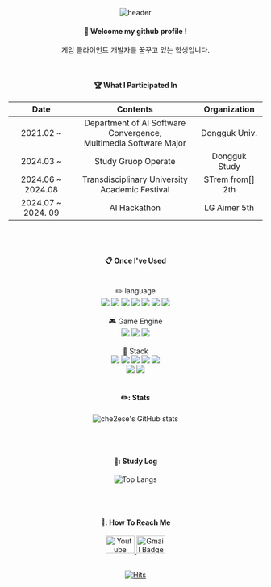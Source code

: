 <div align="center">
  
  ![header](https://capsule-render.vercel.app/api?type=waving&color=000000&height=150&section=header&text=MinSeong&fontColor=ffffff&fontSize=70&animation=fadeIn&fontAlignY=55)

####  :wave: Welcome my github profile !
게임 클라이언트 개발자를 꿈꾸고 있는 학생입니다.
  
 <br/>
 
 #### :trophy: What I Participated In

 
|**Date**|**Contents**|**Organization**|
|:--:|:--:|:--:|
|2021.02 ~|Department of AI Software Convergence,<br>Multimedia Software Major|Dongguk Univ.|
|2024.03 ~|Study Gruop Operate|Dongguk Study|
|2024.06 ~ 2024.08|Transdisciplinary University<br>Academic Festival|STrem from[] 2th|
|2024.07 ~ 2024. 09|AI Hackathon|LG Aimer 5th|

<br/>
<br/>

####  :clipboard: Once I've Used 
<br/>
✏️ language
<br/>
<img src="https://img.shields.io/badge/C-007396?style=for-the-badge&logo=C&logoColor=white">
<img src="https://img.shields.io/badge/C++-007396?style=for-the-badge&logo=C++&logoColor=white">
<img src="https://img.shields.io/badge/C%23-007396?style=for-the-badge&logo=C%23&logoColor=white">
<img src="https://img.shields.io/badge/Lua-2C2D72?style=for-the-badge&logo=Lua&logoColor=white">
<img src="https://img.shields.io/badge/PYTHON-4479A1?style=for-the-badge&logo=PYTHON&logoColor=white">
<img src="https://img.shields.io/badge/JavaScript-5C3EE8?style=for-the-badge&logo=JavaScript&logoColor=white">
<img src="https://img.shields.io/badge/Java-00A2FF?style=for-the-badge&logo=Java&logoColor=white">
<br>
<br>
🎮 Game Engine
<br>
<img src="https://img.shields.io/badge/UNITY-181717?style=for-the-badge&logo=UNITY&logoColor=white">
<img src="https://img.shields.io/badge/UNREALENGINE-181717?style=for-the-badge&logo=UNREALENGINE&logoColor=white">
<img src="https://img.shields.io/badge/RobloxStudio-181717?style=for-the-badge&logo=RobloxStudio&logoColor=white">
<br>
<br>
📏 Stack
<br>
<img src="https://img.shields.io/badge/VisualStudio-2C2255?style=for-the-badge&logo=VisualStudio&logoColor=white">
<img src="https://img.shields.io/badge/VsCode-2F80ED?style=for-the-badge&logo=VSCode&logoColor=white">
<img src="https://img.shields.io/badge/springboot-6DB33F?style=for-the-badge&logo=springboot&logoColor=white">
<img src="https://img.shields.io/badge/linux-FCC624?style=for-the-badge&logo=linux&logoColor=black">
<img src="https://img.shields.io/badge/aws-232F3E?style=for-the-badge&logo=Amazon aws&logoColor=white">
 <br>
 <img src="https://img.shields.io/badge/html5-E34F26?style=for-the-badge&logo=html5&logoColor=white">
  <img src="https://img.shields.io/badge/css3-1572B6?style=for-the-badge&logo=css3&logoColor=white">
   <br/>
   <br/>

 ####  ✏️: Stats
![che2ese's GitHub stats](https://github-readme-stats.vercel.app/api?username=che2ese&show_icons=true&theme=catppuccin_mocha)

 <br/>
 <br/>

 #### 📝: Study Log
![Top Langs](https://github-readme-stats.vercel.app/api/top-langs/?username=che2ese&layout=compact&theme=tokyonight)  

 <br/>
 <br/>

#### 🥅: How To Reach Me
<a href="https://www.youtube.com/@user-hp4ob3pj5t">
  <img src="https://img.shields.io/badge/Youtube-ff0000?style=flat-square&logo=youtube&link=https://www.youtube.com/@user-hp4ob3pj5t" alt="Youtube Badge" style="width:57px;height:35px;">
</a>

<a href="mailto:kris1129@dgu.ac.kr">
  <img src="https://img.shields.io/badge/Gmail-d14836?style=flat-square&logo=Gmail&logoColor=white&link=mailto:kris1129@dgu.ac.kr" alt="Gmail Badge" style="width:57px;height:35px;">
</a>

 <br/>
 <br/>

[![Hits](https://hits.seeyoufarm.com/api/count/incr/badge.svg?url=https%3A%2F%2Fgithub.com%2Fche2ese&count_bg=%2379C83D&title_bg=%23555555&icon=&icon_color=%23E7E7E7&title=visitors&edge_flat=false)](https://github.com/che2ese)

</div>
